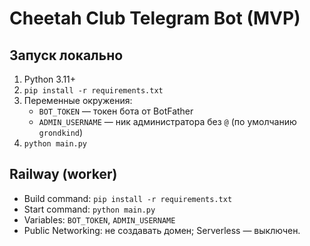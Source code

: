 # Cheetah Club Telegram Bot (MVP)

## Запуск локально
1. Python 3.11+
2. `pip install -r requirements.txt`
3. Переменные окружения:
   - `BOT_TOKEN` — токен бота от BotFather
   - `ADMIN_USERNAME` — ник администратора без `@` (по умолчанию `grondkind`)
4. `python main.py`

## Railway (worker)
- Build command: `pip install -r requirements.txt`
- Start command: `python main.py`
- Variables: `BOT_TOKEN`, `ADMIN_USERNAME`
- Public Networking: не создавать домен; Serverless — выключен.
